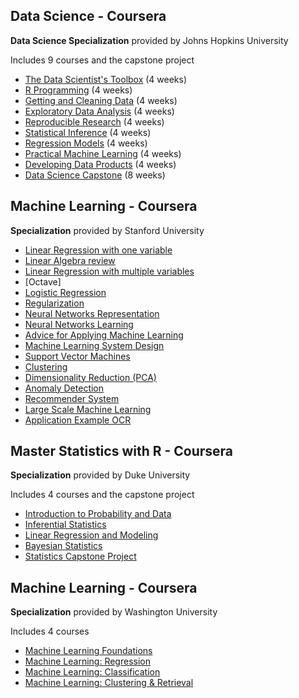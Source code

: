 ## Data Science - Coursera

**Data Science Specialization** provided by Johns Hopkins University

Includes 9 courses and the capstone project  

-  [The Data Scientist's Toolbox](https://github.com/bhunkeler/DataScienceCoursera/tree/master/Data_Science/001_The_Data_Scientists_Toolbox) (4 weeks)
-  [R Programming](https://github.com/bhunkeler/DataScienceCoursera/tree/master/Data_Science/002_R_Programming) (4 weeks)
-  [Getting and Cleaning Data](https://github.com/bhunkeler/DataScienceCoursera/tree/master/Data_Science/003_Getting_and_Cleaning_Data) (4 weeks)
-  [Exploratory Data Analysis](https://github.com/bhunkeler/DataScienceCoursera/tree/master/Data_Science/004_Exploratory_Data_Analysis) (4 weeks)
-  [Reproducible Research](https://github.com/bhunkeler/DataScienceCoursera/tree/master/Data_Science/005_Reproducible_Research) (4 weeks)
-  [Statistical Inference](link) (4 weeks)
-  [Regression Models](link) (4 weeks)
-  [Practical Machine Learning](link) (4 weeks)
-  [Developing Data Products](link) (4 weeks)
-  [Data Science Capstone](link) (8 weeks)


## Machine Learning - Coursera
**Specialization** provided by Stanford University

-  [Linear Regression with one variable](https://github.com/bhunkeler/DataScienceCoursera/tree/master/Machine_Learning/Lectures/002_Linear_Regression_with_One_Variable) 
-  [Linear Algebra review](https://github.com/bhunkeler/DataScienceCoursera/tree/master/Machine_Learning/Lectures/003_Linear_Algebra_Review) 
-  [Linear Regression with multiple variables](https://github.com/bhunkeler/DataScienceCoursera/tree/master/Machine_Learning/Lectures/004_Linear_Regression_with_Multiple_Variables) 
-  [Octave] 
-  [Logistic Regression](https://github.com/bhunkeler/DataScienceCoursera/tree/master/Machine_Learning/Lectures/006_Logistic_Regression) 
-  [Regularization](https://github.com/bhunkeler/DataScienceCoursera/tree/master/Machine_Learning/Lectures/007_Regularization) 
-  [Neural Networks Representation](https://github.com/bhunkeler/DataScienceCoursera/tree/master/Machine_Learning/Lectures/008_Neural_Networks_Representation) 
-  [Neural Networks Learning](https://github.com/bhunkeler/DataScienceCoursera/tree/master/Machine_Learning/Lectures/009_Neural_Networks_Learning) 
-  [Advice for Applying Machine Learning](https://github.com/bhunkeler/DataScienceCoursera/tree/master/Machine_Learning/Lectures/010_Advice_for_Applying_Machine_Learning) 
-  [Machine Learning System Design](https://github.com/bhunkeler/DataScienceCoursera/tree/master/Machine_Learning/Lectures/011_Machine_Learning_System_Design) 
-  [Support Vector Machines](https://github.com/bhunkeler/DataScienceCoursera/tree/master/Machine_Learning/Lectures/012_Support_Vector_Machines) 
-  [Clustering](https://github.com/bhunkeler/DataScienceCoursera/tree/master/Machine_Learning/Lectures/013_Clustering) 
-  [Dimensionality Reduction (PCA)](https://github.com/bhunkeler/DataScienceCoursera/tree/master/Machine_Learning/Lectures/014_Dimensionality_Reduction_(PCA)) 
-  [Anomaly Detection](https://github.com/bhunkeler/DataScienceCoursera/tree/master/Machine_Learning/Lectures/015_Anomaly_Detection) 
-  [Recommender System](https://github.com/bhunkeler/DataScienceCoursera/tree/master/Machine_Learning/Lectures/016_Recommender_System) 
-  [Large Scale Machine Learning](https://github.com/bhunkeler/DataScienceCoursera/tree/master/Machine_Learning/Lectures/017_Large_Scale_Machine_Learning) 
-  [Application Example OCR](https://github.com/bhunkeler/DataScienceCoursera/tree/master/Machine_Learning/Lectures/018_Application_Example_OCR)


## Master Statistics with R - Coursera
**Specialization** provided by Duke University

Includes 4 courses and the capstone project  

- [Introduction to Probability and Data](https://github.com/bhunkeler/DataScienceCoursera/tree/master/Statistics/001_Introduction_to_Probability_and_Data)
- [Inferential Statistics](https://github.com/bhunkeler/DataScienceCoursera/tree/master/Statistics/002_Inferential_Statistics)
- [Linear Regression and Modeling](https://github.com/bhunkeler/DataScienceCoursera/tree/master/Statistics/003_Linear_Regression_and_Modeling)
- [Bayesian Statistics](https://github.com/bhunkeler/DataScienceCoursera/tree/master/Statistics/004_Bayesian_Statistics)
- [Statistics Capstone Project]()


## Machine Learning - Coursera
**Specialization** provided by Washington University

Includes 4 courses  

- [Machine Learning Foundations]()
- [Machine Learning: Regression]()
- [Machine Learning: Classification]()
- [Machine Learning: Clustering & Retrieval]()


